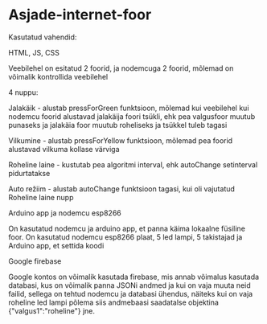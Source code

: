 # Asjade-internet-foor

Kasutatud vahendid:

HTML, JS, CSS

Veebilehel on esitatud 2 foorid, ja nodemcuga 2 foorid, mõlemad on võimalik kontrollida veebilehel

4 nuppu:

Jalakäik - alustab pressForGreen funktsioon, mõlemad kui veebilehel kui nodemcu foorid alustavad jalakäija foori tsükli, ehk pea valgusfoor muutub punaseks ja jalakäia foor muutub roheliseks ja tsükkel tuleb tagasi

Vilkumine - alustab pressForYellow funktsioon, mõlemad pea foorid alustavad vilkuma kollase värviga

Roheline laine - kustutab pea algoritmi interval, ehk autoChange setinterval pidurtatakse

Auto režiim - alustab autoChange funktsioon tagasi, kui oli vajutatud Roheline laine nupp

Arduino app ja nodemcu esp8266

On kasutatud nodemcu ja arduino app, et panna käima lokaalne füsiline foor. On kasutatud nodemcu esp8266 plaat, 5 led lampi, 5 takistajad ja Arduino app, et settida koodi

Google firebase

Google kontos on võimalik kasutada firebase, mis annab võimalus kasutada databasi, kus on võimalik panna JSONi andmed ja kui on vaja muuta neid failid, sellega on tehtud nodemcu ja databasi ühendus, näiteks kui on vaja roheline led lampi põlema siis andmebaasi saadatalse objektina {"valgus1":"roheline"} jne.

